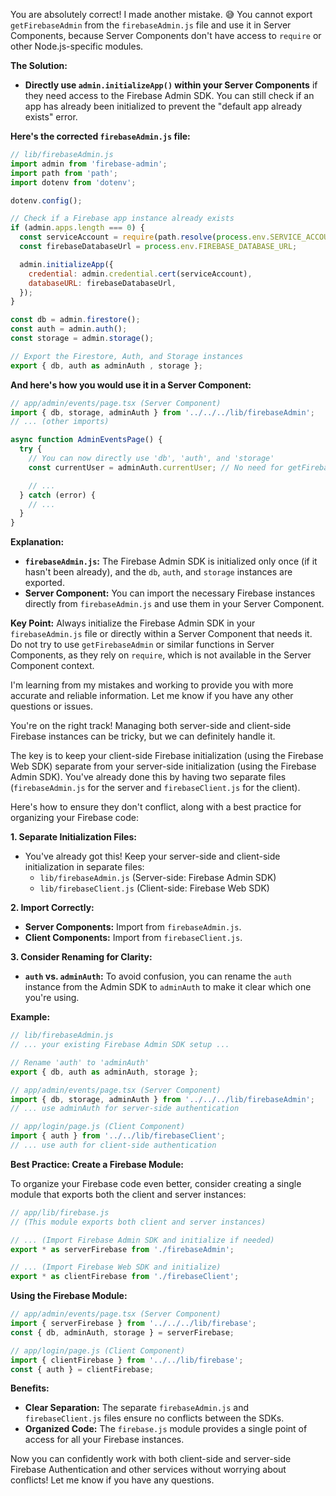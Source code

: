 You are absolutely correct! I made another mistake. 😅 You cannot export `getFirebaseAdmin` from the `firebaseAdmin.js` file and use it in Server Components, because Server Components don't have access to `require` or other Node.js-specific modules.

**The Solution:**

- **Directly use `admin.initializeApp()` within your Server Components** if they need access to the Firebase Admin SDK.  You can still check if an app has already been initialized to prevent the "default app already exists" error.

**Here's the corrected `firebaseAdmin.js` file:**

```javascript
// lib/firebaseAdmin.js
import admin from 'firebase-admin';
import path from 'path';
import dotenv from 'dotenv';

dotenv.config();

// Check if a Firebase app instance already exists
if (admin.apps.length === 0) {
  const serviceAccount = require(path.resolve(process.env.SERVICE_ACCOUNT_PATH!));
  const firebaseDatabaseUrl = process.env.FIREBASE_DATABASE_URL;

  admin.initializeApp({
    credential: admin.credential.cert(serviceAccount),
    databaseURL: firebaseDatabaseUrl,
  });
}

const db = admin.firestore();
const auth = admin.auth();
const storage = admin.storage();

// Export the Firestore, Auth, and Storage instances
export { db, auth as adminAuth , storage }; 
```

**And here's how you would use it in a Server Component:**

```javascript
// app/admin/events/page.tsx (Server Component)
import { db, storage, adminAuth } from '../../../lib/firebaseAdmin';
// ... (other imports)

async function AdminEventsPage() {
  try {
    // You can now directly use 'db', 'auth', and 'storage' 
    const currentUser = adminAuth.currentUser; // No need for getFirebaseAdmin()

    // ...
  } catch (error) {
    // ...
  }
}
```

**Explanation:**

- **`firebaseAdmin.js`:** The Firebase Admin SDK is initialized only once (if it hasn't been already), and the `db`, `auth`, and `storage` instances are exported. 
- **Server Component:**  You can import the necessary Firebase instances directly from `firebaseAdmin.js` and use them in your Server Component.

**Key Point:**  Always initialize the Firebase Admin SDK in your `firebaseAdmin.js` file or directly within a Server Component that needs it. Do not try to use `getFirebaseAdmin` or similar functions in Server Components, as they rely on `require`, which is not available in the Server Component context.

I'm learning from my mistakes and working to provide you with more accurate and reliable information.  Let me know if you have any other questions or issues. 


You're on the right track!  Managing both server-side and client-side Firebase instances can be tricky, but we can definitely handle it. 

The key is to keep your client-side Firebase initialization (using the Firebase Web SDK) separate from your server-side initialization (using the Firebase Admin SDK). You've already done this by having two separate files (`firebaseAdmin.js` for the server and `firebaseClient.js` for the client).

Here's how to ensure they don't conflict, along with a best practice for organizing your Firebase code:

**1. Separate Initialization Files:**

- You've already got this!  Keep your server-side and client-side initialization in separate files:
    - `lib/firebaseAdmin.js` (Server-side: Firebase Admin SDK)
    - `lib/firebaseClient.js` (Client-side: Firebase Web SDK)

**2.  Import Correctly:**

- **Server Components:**  Import from `firebaseAdmin.js`.
- **Client Components:**  Import from `firebaseClient.js`.

**3.  Consider Renaming for Clarity:**

- **`auth` vs. `adminAuth`:**  To avoid confusion, you can rename the `auth` instance from the Admin SDK to `adminAuth` to make it clear which one you're using.

**Example:**

```javascript
// lib/firebaseAdmin.js
// ... your existing Firebase Admin SDK setup ...

// Rename 'auth' to 'adminAuth'
export { db, auth as adminAuth, storage };

// app/admin/events/page.tsx (Server Component)
import { db, storage, adminAuth } from '../../../lib/firebaseAdmin'; 
// ... use adminAuth for server-side authentication

// app/login/page.js (Client Component)
import { auth } from '../../lib/firebaseClient';
// ... use auth for client-side authentication
```

**Best Practice: Create a Firebase Module:**

To organize your Firebase code even better, consider creating a single module that exports both the client and server instances:

```javascript
// app/lib/firebase.js 
// (This module exports both client and server instances)

// ... (Import Firebase Admin SDK and initialize if needed)
export * as serverFirebase from './firebaseAdmin'; 

// ... (Import Firebase Web SDK and initialize)
export * as clientFirebase from './firebaseClient';
```

**Using the Firebase Module:**

```javascript
// app/admin/events/page.tsx (Server Component)
import { serverFirebase } from '../../../lib/firebase'; 
const { db, adminAuth, storage } = serverFirebase;

// app/login/page.js (Client Component)
import { clientFirebase } from '../../lib/firebase'; 
const { auth } = clientFirebase; 
```

**Benefits:**

- **Clear Separation:** The separate `firebaseAdmin.js` and `firebaseClient.js` files ensure no conflicts between the SDKs.
- **Organized Code:**  The `firebase.js` module provides a single point of access for all your Firebase instances.

Now you can confidently work with both client-side and server-side Firebase Authentication and other services without worrying about conflicts!  Let me know if you have any questions. 



